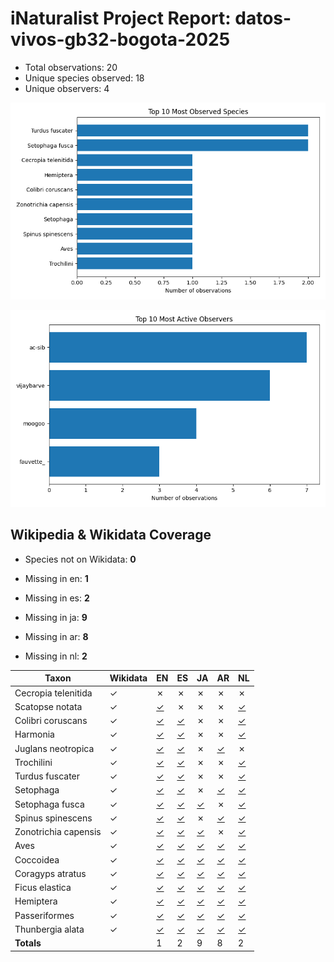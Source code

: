 # iNaturalist Project Report: datos-vivos-gb32-bogota-2025

- Total observations: 20
- Unique species observed: 18
- Unique observers: 4

![Top 10 Species](top_species_datos-vivos-gb32-bogota-2025.png)

![Top 10 Observers](top_observers_datos-vivos-gb32-bogota-2025.png)

## Wikipedia & Wikidata Coverage

- Species not on Wikidata: **0**
- Missing in en: **1**

- Missing in es: **2**

- Missing in ja: **9**

- Missing in ar: **8**

- Missing in nl: **2**

| Taxon | Wikidata | EN | ES | JA | AR | NL |
|---|---|---|---|---|---|---|
| Cecropia telenitida | &#10003; | &#10007; | &#10007; | &#10007; | &#10007; | &#10007; |
| Scatopse notata | &#10003; | [&#10003;](https://en.wikipedia.org/wiki/Scatopse_notata) | &#10007; | &#10007; | &#10007; | [&#10003;](https://nl.wikipedia.org/wiki/Scatopse_notata) |
| Colibri coruscans | &#10003; | [&#10003;](https://en.wikipedia.org/wiki/Sparkling_violetear) | [&#10003;](https://es.wikipedia.org/wiki/Colibri_coruscans) | &#10007; | &#10007; | [&#10003;](https://nl.wikipedia.org/wiki/Goulds_violetoorkolibrie) |
| Harmonia | &#10003; | [&#10003;](https://en.wikipedia.org/wiki/Harmonia_(plant)) | [&#10003;](https://es.wikipedia.org/wiki/Harmonia_(planta)) | &#10007; | &#10007; | [&#10003;](https://nl.wikipedia.org/wiki/Harmonia_(geslacht)) |
| Juglans neotropica | &#10003; | [&#10003;](https://en.wikipedia.org/wiki/Juglans_neotropica) | [&#10003;](https://es.wikipedia.org/wiki/Juglans_neotropica) | &#10007; | [&#10003;](https://ar.wikipedia.org/wiki/%D8%AC%D9%88%D8%B2_%D8%A7%D9%84%D9%85%D9%86%D8%B7%D9%82%D8%A9_%D8%A7%D9%84%D9%85%D8%AF%D8%A7%D8%B1%D9%8A%D8%A9_%D8%A7%D9%84%D8%AC%D8%AF%D9%8A%D8%AF%D8%A9) | &#10007; |
| Trochilini | &#10003; | [&#10003;](https://en.wikipedia.org/wiki/Trochilini) | [&#10003;](https://es.wikipedia.org/wiki/Trochilini) | &#10007; | &#10007; | [&#10003;](https://nl.wikipedia.org/wiki/Trochilini) |
| Turdus fuscater | &#10003; | [&#10003;](https://en.wikipedia.org/wiki/Great_thrush) | [&#10003;](https://es.wikipedia.org/wiki/Turdus_fuscater) | &#10007; | &#10007; | [&#10003;](https://nl.wikipedia.org/wiki/Reuzenlijster) |
| Setophaga | &#10003; | [&#10003;](https://en.wikipedia.org/wiki/Setophaga) | [&#10003;](https://es.wikipedia.org/wiki/Setophaga) | &#10007; | [&#10003;](https://ar.wikipedia.org/wiki/%D8%AE%D8%A7%D8%B7%D9%81%D8%A9_%D8%A7%D9%84%D8%B9%D8%AB) | [&#10003;](https://nl.wikipedia.org/wiki/Setophaga) |
| Setophaga fusca | &#10003; | [&#10003;](https://en.wikipedia.org/wiki/Blackburnian_warbler) | [&#10003;](https://es.wikipedia.org/wiki/Setophaga_fusca) | [&#10003;](https://ja.wikipedia.org/wiki/%E3%82%AD%E3%83%9E%E3%83%A6%E3%82%A2%E3%83%A1%E3%83%AA%E3%82%AB%E3%83%A0%E3%82%B7%E3%82%AF%E3%82%A4) | &#10007; | [&#10003;](https://nl.wikipedia.org/wiki/Sparrenzanger) |
| Spinus spinescens | &#10003; | [&#10003;](https://en.wikipedia.org/wiki/Andean_siskin) | [&#10003;](https://es.wikipedia.org/wiki/Spinus_spinescens) | &#10007; | [&#10003;](https://ar.wikipedia.org/wiki/%D8%AD%D8%B3%D9%88%D9%86_%D8%A3%D9%86%D8%AF%D9%8A%D8%B2%D9%8A) | [&#10003;](https://nl.wikipedia.org/wiki/Andessijs) |
| Zonotrichia capensis | &#10003; | [&#10003;](https://en.wikipedia.org/wiki/Rufous-collared_sparrow) | [&#10003;](https://es.wikipedia.org/wiki/Zonotrichia_capensis) | [&#10003;](https://ja.wikipedia.org/wiki/%E3%82%A2%E3%82%AB%E3%82%A8%E3%83%AA%E3%82%B7%E3%83%88%E3%83%89) | &#10007; | [&#10003;](https://nl.wikipedia.org/wiki/Roodkraaggors) |
| Aves | &#10003; | [&#10003;](https://en.wikipedia.org/wiki/Bird) | [&#10003;](https://es.wikipedia.org/wiki/Aves) | [&#10003;](https://ja.wikipedia.org/wiki/%E9%B3%A5%E9%A1%9E) | [&#10003;](https://ar.wikipedia.org/wiki/%D8%B7%D8%A7%D8%A6%D8%B1) | [&#10003;](https://nl.wikipedia.org/wiki/Vogels) |
| Coccoidea | &#10003; | [&#10003;](https://en.wikipedia.org/wiki/Scale_insect) | [&#10003;](https://es.wikipedia.org/wiki/Coccoidea) | [&#10003;](https://ja.wikipedia.org/wiki/%E3%82%AB%E3%82%A4%E3%82%AC%E3%83%A9%E3%83%A0%E3%82%B7) | [&#10003;](https://ar.wikipedia.org/wiki/%D8%AD%D8%B4%D8%B1%D8%A9_%D9%82%D8%B4%D8%B1%D9%8A%D8%A9) | [&#10003;](https://nl.wikipedia.org/wiki/Schildluizen) |
| Coragyps atratus | &#10003; | [&#10003;](https://en.wikipedia.org/wiki/Black_vulture) | [&#10003;](https://es.wikipedia.org/wiki/Coragyps_atratus) | [&#10003;](https://ja.wikipedia.org/wiki/%E3%82%AF%E3%83%AD%E3%82%B3%E3%83%B3%E3%83%89%E3%83%AB) | [&#10003;](https://ar.wikipedia.org/wiki/%D9%86%D8%B3%D8%B1_%D8%A3%D8%B3%D9%88%D8%AF) | [&#10003;](https://nl.wikipedia.org/wiki/Zwarte_gier) |
| Ficus elastica | &#10003; | [&#10003;](https://en.wikipedia.org/wiki/Ficus_elastica) | [&#10003;](https://es.wikipedia.org/wiki/Ficus_elastica) | [&#10003;](https://ja.wikipedia.org/wiki/%E3%82%A4%E3%83%B3%E3%83%89%E3%82%B4%E3%83%A0%E3%83%8E%E3%82%AD) | [&#10003;](https://ar.wikipedia.org/wiki/%D8%AA%D9%8A%D9%86_%D9%85%D8%B1%D9%86) | [&#10003;](https://nl.wikipedia.org/wiki/Indische_rubberboom) |
| Hemiptera | &#10003; | [&#10003;](https://en.wikipedia.org/wiki/Hemiptera) | [&#10003;](https://es.wikipedia.org/wiki/Hemiptera) | [&#10003;](https://ja.wikipedia.org/wiki/%E3%82%AB%E3%83%A1%E3%83%A0%E3%82%B7%E7%9B%AE) | [&#10003;](https://ar.wikipedia.org/wiki/%D9%86%D8%B5%D9%81%D9%8A%D8%A7%D8%AA_%D8%A7%D9%84%D8%A3%D8%AC%D9%86%D8%AD%D8%A9) | [&#10003;](https://nl.wikipedia.org/wiki/Halfvleugeligen) |
| Passeriformes | &#10003; | [&#10003;](https://en.wikipedia.org/wiki/Passerine) | [&#10003;](https://es.wikipedia.org/wiki/Passeriformes) | [&#10003;](https://ja.wikipedia.org/wiki/%E3%82%B9%E3%82%BA%E3%83%A1%E7%9B%AE) | [&#10003;](https://ar.wikipedia.org/wiki/%D8%AC%D9%88%D8%A7%D8%AB%D9%85) | [&#10003;](https://nl.wikipedia.org/wiki/Zangvogels) |
| Thunbergia alata | &#10003; | [&#10003;](https://en.wikipedia.org/wiki/Thunbergia_alata) | [&#10003;](https://es.wikipedia.org/wiki/Thunbergia_alata) | [&#10003;](https://ja.wikipedia.org/wiki/%E3%83%A4%E3%83%8F%E3%82%BA%E3%82%AB%E3%82%BA%E3%83%A9) | [&#10003;](https://ar.wikipedia.org/wiki/%D8%AA%D9%88%D9%86%D8%A8%D8%B1%D8%BA%D9%8A%D8%A9_%D8%AC%D9%86%D8%A7%D8%AD%D9%8A%D8%A9) | [&#10003;](https://nl.wikipedia.org/wiki/Suzanne-met-de-mooie-ogen) |
| **Totals** |  | 1 | 2 | 9 | 8 | 2 |